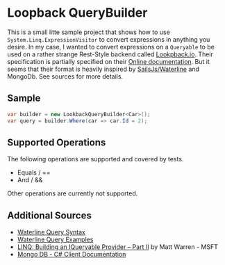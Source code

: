 Loopback QueryBuilder
=====================

This is a small litte sample project that shows how to use `System.Linq.ExpressionVisitor` to convert expressions in anything you desire. 
In my case, I wanted to convert expressions on a `Queryable` to be used on a rather strange Rest-Style backend called [Lookpback.io](https://loopback.io/). Their specification is partially specified on their [Online documentation](https://loopback.io/doc/en/lb3/Where-filter.html). But it seems that their format is heavily inspired by [SailsJs/Waterline](http://waterlinejs.org/) and MongoDb. See sources for more details.

## Sample
```c#
var builder = new LookbackQueryBuilder<Car>();
var query = builder.Where(car => car.Id = 2);
```

## Supported Operations
The following operations are supported and covered by tests.

* Equals / ==
* And / &&

Other operations are currently not supported.

## Additional Sources
* [Waterline Query Syntax](https://sailsjs.com/documentation/concepts/models-and-orm/query-language)
* [Waterline Query Examples](https://github.com/sailshq/waterline-query-docs/blob/master/docs/criteria.md)
* [LINQ: Building an IQueryable Provider – Part II](https://blogs.msdn.microsoft.com/mattwar/2007/07/31/linq-building-an-iqueryable-provider-part-ii/) by Matt Warren - MSFT
* [Mongo DB - C# Client Documentation](https://mongodb-documentation.readthedocs.io/en/latest/ecosystem/tutorial/use-linq-queries-with-csharp-driver.html)


